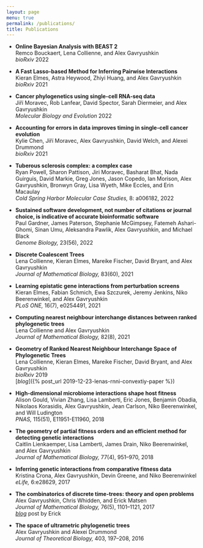 ```yaml
---
layout: page
menu: true
permalink: /publications/
title: Publications
---
```



- **Online Bayesian Analysis with BEAST 2**<br>
   Remco Bouckaert, Lena Collienne, and Alex Gavryushkin<br>
  *bioRxiv* 2022<br>
  [<i class="ai ai-biorxiv-square ai-3x"></i>](https://doi.org/10.1101/2022.05.03.490538)

- **A Fast Lasso-based Method for Inferring Pairwise Interactions**<br>
  Kieran Elmes, Astra Heywood, Zhiyi Huang, and Alex Gavryushkin<br>
  *bioRxiv* 2021<br>
  [<i class="ai ai-biorxiv-square ai-3x"></i>](https://doi.org/10.1101/2021.12.13.471844)

- **Cancer phylogenetics using single-cell RNA-seq data**<br>
  Jiří Moravec, Rob Lanfear, David Spector, Sarah Diermeier, and Alex Gavryushkin<br>
  *Molecular Biology and Evolution* 2022<br>
  [<i class="ai ai-biorxiv-square ai-3x"></i>](https://doi.org/10.1101/2021.01.07.425804)

- **Accounting for errors in data improves timing in single-cell cancer evolution**<br>
   Kylie Chen, Jiří Moravec, Alex Gavryushkin, David Welch, and Alexei Drummond<br>
  *bioRxiv* 2021<br>
  [<i class="ai ai-open-access-square ai-3x"></i>](https://doi.org/10.1093/molbev/msac143)
  [<i class="ai ai-biorxiv-square ai-3x"></i>](https://doi.org/10.1101/2021.03.17.435906)

- **Tuberous sclerosis complex: a complex case**<br>
  Ryan Powell, Sharon Pattison, Jiri Moravec, Basharat Bhat, Nada Guirguis, David Markie, Greg Jones, Jason Copedo, Ian Morison, Alex Gavryushkin, Bronwyn Gray, Lisa Wyeth, Mike Eccles, and Erin Macaulay<br>
  *Cold Spring Harbor Molecular Case Studies,* 8: a006182, 2022<br>
  [<i class="ai ai-open-access-square ai-3x"></i>](https://www.ncbi.nlm.nih.gov/pmc/articles/pmc9059781/)

- **Sustained software development, not number of citations or journal choice, is indicative of accurate bioinformatic software**<br>
   Paul Gardner, James Paterson, Stephanie McGimpsey, Fatemeh Ashari-Ghomi, Sinan Umu, Aleksandra Pawlik, Alex Gavryushkin, and Michael Black<br>
  *Genome Biology,* 23(56), 2022<br>
  [<i class="ai ai-open-access-square ai-3x"></i>](https://doi.org/10.1186/s13059-022-02625-x)
  [<i class="ai ai-biorxiv-square ai-3x"></i>](https://doi.org/10.1101/092205)

- **Discrete Coalescent Trees**<br>
  Lena Collienne, Kieran Elmes, Mareike Fischer, David Bryant, and Alex Gavryushkin<br>
  *Journal of Mathematical Biology,* 83(60), 2021<br>
  [<i class="ai ai-open-access-square ai-3x"></i>](https://doi.org/10.1007/s00285-021-01685-0)
  [<i class="ai ai-arxiv-square ai-3x"></i>](https://arxiv.org/abs/2101.02751)

- **Learning epistatic gene interactions from perturbation screens**<br>
  Kieran Elmes, Fabian Schmich, Ewa Szczurek, Jeremy Jenkins, Niko Beerenwinkel, and Alex Gavryushkin<br>
  *PLoS ONE,* 16(7), e0254491, 2021<br>
  [<i class="ai ai-open-access-square ai-3x"></i>](https://doi.org/10.1371/journal.pone.0254491)
  [<i class="ai ai-biorxiv-square ai-3x"></i>](https://doi.org/10.1101/2020.08.24.264713)

- **Computing nearest neighbour interchange distances between ranked phylogenetic trees**<br>
  Lena Collienne and Alex Gavryushkin<br>
  *Journal of Mathematical Biology,* 82(8), 2021<br>
  [<i class="ai ai-open-access-square ai-3x"></i>](https://doi.org/10.1007/s00285-021-01567-5)
  [<i class="ai ai-arxiv-square ai-3x"></i>](https://arxiv.org/abs/2007.12307)

- **Geometry of Ranked Nearest Neighbour Interchange Space of Phylogenetic Trees**<br>
  Lena Collienne, Kieran Elmes, Mareike Fischer, David Bryant, and Alex Gavryushkin<br>
  *bioRxiv* 2019<br>
  [<i class="ai ai-biorxiv-square ai-3x"></i>](https://doi.org/10.1101/2019.12.19.883603)
  [<i class="ai ai-3x">blog</i>]({% post_url 2019-12-23-lenas-rnni-convextiy-paper %})

- **High-dimensional microbiome interactions shape host fitness**<br>
  Alison Gould, Vivian Zhang, Lisa Lamberti, Eric Jones, Benjamin Obadia, Nikolaos Korasidis, Alex Gavryushkin, Jean Carlson, Niko Beerenwinkel, and Will Ludington<br>
  *PNAS,* 115(51), E11951-E11960, 2018<br>
  [<i class="ai ai-open-access-square ai-3x"></i>](https://doi.org/10.1073/pnas.1809349115)
  [<i class="ai ai-biorxiv-square ai-3x"></i>](https://doi.org/10.1101/232959)

- **The geometry of partial fitness orders and an efficient method for detecting genetic interactions**<br>
  Caitlin Lienkaemper, Lisa Lamberti, James Drain, Niko Beerenwinkel, and Alex Gavryushkin<br>
  *Journal of Mathematical Biology,* 77(4), 951–970, 2018<br>
  [<i class="ai ai-open-access-square ai-3x"></i>](https://doi.org/10.1007/s00285-018-1237-7)
  [<i class="ai ai-biorxiv-square ai-3x"></i>](https://doi.org/10.1101/180976)

- **Inferring genetic interactions from comparative fitness data**<br>
  Kristina Crona, Alex Gavryushkin, Devin Greene, and Niko Beerenwinkel<br>
  *eLife,* 6:e28629, 2017<br>
  [<i class="ai ai-open-access-square ai-3x"></i>](https://doi.org/10.7554/eLife.28629)
  [<i class="ai ai-biorxiv-square ai-3x"></i>](https://doi.org/10.1101/137372)

- **The combinatorics of discrete time-trees: theory and open problems**<br>
  Alex Gavryushkin, Chris Whidden, and Erick Matsen<br>
  *Journal of Mathematical Biology,* 76(5), 1101–1121, 2017<br>
  [<i class="ai ai-open-access-square ai-3x"></i>](https://doi.org/10.1007/s00285-017-1167-9)
  [<i class="ai ai-biorxiv-square ai-3x"></i>](https://doi.org/10.1101/063362)
  [<i class="ai ai-3x">blog</i>](https://matsen.fredhutch.org/general/2016/07/11/discrete-time-tree.html) post by Erick

- **The space of ultrametric phylogenetic trees**<br>
  Alex Gavryushkin and Alexei Drummond<br>
  *Journal of Theoretical Biology,* 403, 197–208, 2016<br>
  [<i class="ai ai-open-access-square ai-3x"></i>](https://doi.org/10.1016/j.jtbi.2016.05.001)
  [<i class="ai ai-arxiv-square ai-3x"></i>](https://arxiv.org/abs/1410.3544)
